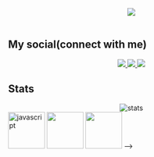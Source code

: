 <div align="center">
  <img src="https://i.postimg.cc/0yZSWmbF/bg.jpg" />
</div>

<br>

## My social(connect with me)
<div align="center">
    <a href="https://t.me/ShbEvg" target="_blank" >
      <img src="https://img.shields.io/badge/Telegram-2CA5E0?style=for-the-badge&logo=telegram&logoColor=white" />
    </a>
    <a href="mailto:zhenya.shabolin.03@gmail.com" target="_blank" >
      <img src="https://img.shields.io/badge/Gmail-D14836?style=for-the-badge&logo=gmail&logoColor=white" />
    </a>
    <a href="https://vk.com/zhenyashab" target="_blank" >
      <img src="https://img.shields.io/badge/vkontakte-2CA5E0?style=for-the-badge&logo=vk&logoColor=white" />
    </a>
</div>

## Stats
<div align="center">
  <img src="https://github-readme-stats.vercel.app/api/top-langs/?username=kitrop&layout=default" alt="stats"/>
</div

<!-- <div align="center">
  <img src="https://camo.githubusercontent.com/34fe4f926fc932a3de839fc7a907214c407dc68313e2153881933d086778e1f9/68747470733a2f2f632e74656e6f722e636f6d2f545265556f6a4e6c5a367741414141692f6a732d6a6176617363726970742e67696666" alt="javascript" width="75" />
  <img src="https://upload.wikimedia.org/wikipedia/commons/thumb/a/a7/React-icon.svg/512px-React-icon.svg.png?20220125121207" src="react" width="75" />
   <img src="https://avatars.mds.yandex.net/i?id=f8261e35a4df4f8ecf9ecf22a7f30726_sr-5578976-images-thumbs&n=13&exp=1" src="typescript" width="75" />
</div> -->

